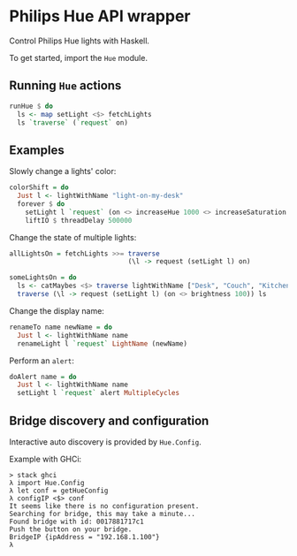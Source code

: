 # Philips Hue API wrapper

Control Philips Hue lights with Haskell.

To get started, import the `Hue` module.

Running `Hue` actions
---------------------

```haskell
runHue $ do
  ls <- map setLight <$> fetchLights
  ls `traverse` (`request` on)
```

Examples
--------

Slowly change a lights' color:
```haskell
colorShift = do
  Just l <- lightWithName "light-on-my-desk"
  forever $ do
    setLight l `request` (on <> increaseHue 1000 <> increaseSaturation 32)
    liftIO $ threadDelay 500000
```

Change the state of multiple lights:
```haskell
allLightsOn = fetchLights >>= traverse 
                              (\l -> request (setLight l) on)
```

```haskell
someLightsOn = do
  ls <- catMaybes <$> traverse lightWithName ["Desk", "Couch", "Kitchen"]
  traverse (\l -> request (setLight l) (on <> brightness 100)) ls 
```

Change the display name:
```haskell
renameTo name newName = do
  Just l <- lightWithName name
  renameLight l `request` LightName (newName)
```

Perform an `alert`:
```haskell
doAlert name = do
  Just l <- lightWithName name
  setLight l `request` alert MultipleCycles 
```

Bridge discovery and configuration
----------------------------------
Interactive auto discovery is provided by `Hue.Config`.

Example with GHCi:

```
> stack ghci
λ import Hue.Config
λ let conf = getHueConfig
λ configIP <$> conf
It seems like there is no configuration present.
Searching for bridge, this may take a minute...
Found bridge with id: 0017881717c1
Push the button on your bridge.
BridgeIP {ipAddress = "192.168.1.100"}
λ 
```
